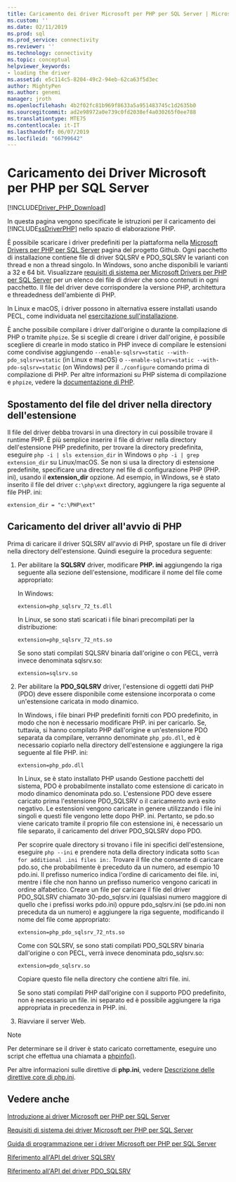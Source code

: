 ```yaml
---
title: Caricamento dei driver Microsoft per PHP per SQL Server | Microsoft Docs
ms.custom: ''
ms.date: 02/11/2019
ms.prod: sql
ms.prod_service: connectivity
ms.reviewer: ''
ms.technology: connectivity
ms.topic: conceptual
helpviewer_keywords:
- loading the driver
ms.assetid: e5c114c5-8204-49c2-94eb-62ca63f5d3ec
author: MightyPen
ms.author: genemi
manager: jroth
ms.openlocfilehash: 4b2f02fc81b969f8633a5a951483745c1d2635b0
ms.sourcegitcommit: ad2e98972a0e739c0fd2038ef4a030265f0ee788
ms.translationtype: MTE75
ms.contentlocale: it-IT
ms.lasthandoff: 06/07/2019
ms.locfileid: "66799642"
---
```

# <a name="loading-the-microsoft-drivers-for-php-for-sql-server"></a>Caricamento dei Driver Microsoft per PHP per SQL Server
[!INCLUDE[Driver_PHP_Download](../../includes/driver_php_download.md)]

In questa pagina vengono specificate le istruzioni per il caricamento dei [!INCLUDE[ssDriverPHP](../../includes/ssdriverphp_md.md)] nello spazio di elaborazione PHP.  
  
È possibile scaricare i driver predefiniti per la piattaforma nella [Microsoft Drivers per PHP per SQL Server](https://github.com/Microsoft/msphpsql/releases) pagina del progetto Github. Ogni pacchetto di installazione contiene file di driver SQLSRV e PDO_SQLSRV le varianti con thread e non a thread singolo. In Windows, sono anche disponibili le varianti a 32 e 64 bit. Visualizzare [requisiti di sistema per Microsoft Drivers per PHP per SQL Server](../../connect/php/system-requirements-for-the-php-sql-driver.md) per un elenco dei file di driver che sono contenuti in ogni pacchetto. Il file del driver deve corrispondere la versione PHP, architettura e threadedness dell'ambiente di PHP.

In Linux e macOS, i driver possono in alternativa essere installati usando PECL, come individuata nel [esercitazione sull'installazione](../../connect/php/installation-tutorial-linux-mac.md).

È anche possibile compilare i driver dall'origine o durante la compilazione di PHP o tramite `phpize`. Se si sceglie di creare i driver dall'origine, è possibile scegliere di crearle in modo statico in PHP invece di compilare le estensioni come condivise aggiungendo `--enable-sqlsrv=static --with-pdo_sqlsrv=static` (in Linux e macOS) o `--enable-sqlsrv=static --with-pdo-sqlsrv=static` (on Windows) per il `./configure` comando prima di compilazione di PHP. Per altre informazioni su PHP sistema di compilazione e `phpize`, vedere la [documentazione di PHP](http://php.net/manual/install.php).
  
## <a name="moving-the-driver-file-into-your-extension-directory"></a>Spostamento del file del driver nella directory dell'estensione  
Il file del driver debba trovarsi in una directory in cui possibile trovare il runtime PHP. È più semplice inserire il file di driver nella directory dell'estensione PHP predefinito, per trovare la directory predefinita, eseguire `php -i | sls extension_dir` in Windows o `php -i | grep extension_dir` su Linux/macOS. Se non si usa la directory di estensione predefinite, specificare una directory nel file di configurazione PHP (PHP. ini), usando il **extension_dir** opzione. Ad esempio, in Windows, se è stato inserito il file del driver `c:\php\ext` directory, aggiungere la riga seguente al file PHP. ini:
  
```  
extension_dir = "c:\PHP\ext"  
```

## <a name="loading-the-driver-at-php-startup"></a>Caricamento del driver all'avvio di PHP  
Prima di caricare il driver SQLSRV all'avvio di PHP, spostare un file di driver nella directory dell'estensione. Quindi eseguire la procedura seguente:  
  
1.  Per abilitare la **SQLSRV** driver, modificare **PHP. ini** aggiungendo la riga seguente alla sezione dell'estensione, modificare il nome del file come appropriato:  
  
    In Windows: 
    ```  
    extension=php_sqlsrv_72_ts.dll  
    ```  
    In Linux, se sono stati scaricati i file binari precompilati per la distribuzione: 
    ```  
    extension=php_sqlsrv_72_nts.so  
    ```
    Se sono stati compilati SQLSRV binaria dall'origine o con PECL, verrà invece denominata sqlsrv.so:
    ```
    extension=sqlsrv.so
    ```
  
2.  Per abilitare la **PDO_SQLSRV** driver, l'estensione di oggetti dati PHP (PDO) deve essere disponibile come estensione incorporata o come un'estensione caricata in modo dinamico.

    In Windows, i file binari PHP predefiniti forniti con PDO predefinito, in modo che non è necessario modificare PHP. ini per caricarlo. Se, tuttavia, si hanno compilato PHP dall'origine e un'estensione PDO separata da compilare, verranno denominate `php_pdo.dll`, ed è necessario copiarlo nella directory dell'estensione e aggiungere la riga seguente al file PHP. ini:  
    ```
    extension=php_pdo.dll  
    ```
    In Linux, se è stato installato PHP usando Gestione pacchetti del sistema, PDO è probabilmente installato come estensione di caricato in modo dinamico denominata pdo.so. L'estensione PDO deve essere caricato prima l'estensione PDO_SQLSRV o il caricamento avrà esito negativo. Le estensioni vengono caricate in genere utilizzando i file ini singoli e questi file vengono lette dopo PHP. ini. Pertanto, se pdo.so viene caricato tramite il proprio file con estensione ini, è necessario un file separato, il caricamento del driver PDO_SQLSRV dopo PDO. 

    Per scoprire quale directory si trovano i file ini specifici dell'estensione, eseguire `php --ini` e prendere nota della directory indicata sotto `Scan for additional .ini files in:`. Trovare il file che consente di caricare pdo.so, che probabilmente è preceduto da un numero, ad esempio 10 pdo.ini. Il prefisso numerico indica l'ordine di caricamento dei file. ini, mentre i file che non hanno un prefisso numerico vengono caricati in ordine alfabetico. Creare un file per caricare il file del driver PDO_SQLSRV chiamato 30-pdo_sqlsrv.ini (qualsiasi numero maggiore di quello che i prefissi works pdo.ini) oppure pdo_sqlsrv.ini (se pdo.ini non preceduta da un numero) e aggiungere la riga seguente, modificando il nome del file come appropriato:  
    ```
    extension=php_pdo_sqlsrv_72_nts.so
    ```
    Come con SQLSRV, se sono stati compilati PDO_SQLSRV binaria dall'origine o con PECL, verrà invece denominata pdo_sqlsrv.so:
    ```
    extension=pdo_sqlsrv.so
    ```
    Copiare questo file nella directory che contiene altri file. ini. 

    Se sono stati compilati PHP dall'origine con il supporto PDO predefinito, non è necessario un file. ini separato ed è possibile aggiungere la riga appropriata in precedenza in PHP. ini.
  
3.  Riavviare il server Web.  
  
> [!NOTE]  
> Per determinare se il driver è stato caricato correttamente, eseguire uno script che effettua una chiamata a [phpinfo()](https://php.net/manual/en/function.phpinfo.php).  
  
Per altre informazioni sulle direttive di **php.ini**, vedere [Descrizione delle direttive core di php.ini](https://php.net/manual/en/ini.core.php).  
  
## <a name="see-also"></a>Vedere anche  
[Introduzione ai driver Microsoft per PHP per SQL Server](../../connect/php/getting-started-with-the-php-sql-driver.md)

[Requisiti di sistema dei driver Microsoft per PHP per SQL Server](../../connect/php/system-requirements-for-the-php-sql-driver.md)

[Guida di programmazione per i driver Microsoft per PHP per SQL Server](../../connect/php/programming-guide-for-php-sql-driver.md)

[Riferimento all'API del driver SQLSRV](../../connect/php/sqlsrv-driver-api-reference.md)

[Riferimento all'API del driver PDO_SQLSRV](../../connect/php/pdo-sqlsrv-driver-reference.md)  
  
